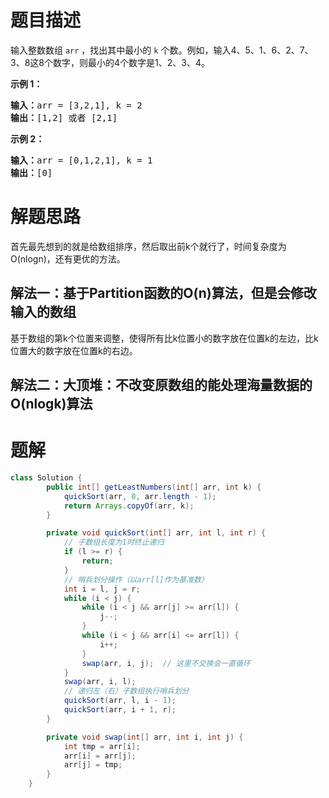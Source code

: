 # 题目描述

输入整数数组 `arr` ，找出其中最小的 `k` 个数。例如，输入4、5、1、6、2、7、3、8这8个数字，则最小的4个数字是1、2、3、4。

**示例 1：**

<pre><strong>输入：</strong>arr = [3,2,1], k = 2
<strong>输出：</strong>[1,2] 或者 [2,1]
</pre>

**示例 2：**

<pre><strong>输入：</strong>arr = [0,1,2,1], k = 1
<strong>输出：</strong>[0]</pre>

# 解题思路

首先最先想到的就是给数组排序，然后取出前k个就行了，时间复杂度为O(nlogn)，还有更优的方法。

## 解法一：基于Partition函数的O(n)算法，但是会修改输入的数组

基于数组的第k个位置来调整，使得所有比k位置小的数字放在位置k的左边，比k位置大的数字放在位置k的右边。

## 解法二：大顶堆：不改变原数组的能处理海量数据的O(nlogk)算法


# 题解

```java
class Solution {
        public int[] getLeastNumbers(int[] arr, int k) {
            quickSort(arr, 0, arr.length - 1);
            return Arrays.copyOf(arr, k);
        }

        private void quickSort(int[] arr, int l, int r) {
            // 子数组长度为1时终止递归
            if (l >= r) {
                return;
            }
            // 哨兵划分操作（以arr[l]作为基准数）
            int i = l, j = r;
            while (i < j) {
                while (i < j && arr[j] >= arr[l]) {
                    j--;
                }
                while (i < j && arr[i] <= arr[l]) {
                    i++;
                }
                swap(arr, i, j);  // 这里不交换会一直循环
            }
            swap(arr, i, l);
            // 递归左（右）子数组执行哨兵划分
            quickSort(arr, l, i - 1);
            quickSort(arr, i + 1, r);
        }

        private void swap(int[] arr, int i, int j) {
            int tmp = arr[i];
            arr[i] = arr[j];
            arr[j] = tmp;
        }
    }
```
